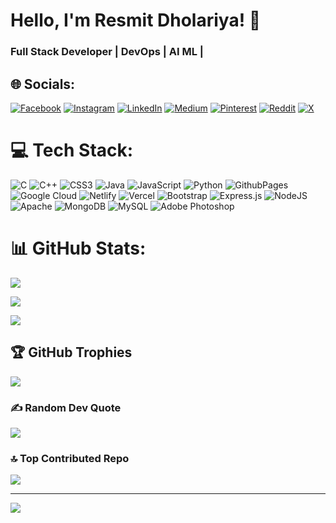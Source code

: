 # Hello, I'm Resmit Dholariya! 👋

### Full Stack Developer | DevOps | AI ML |

## 🌐 Socials:
[![Facebook](https://img.shields.io/badge/Facebook-%231877F2.svg?logo=Facebook&logoColor=white)](https://facebook.com/resmit-dholariya) [![Instagram](https://img.shields.io/badge/Instagram-%23E4405F.svg?logo=Instagram&logoColor=white)](https://instagram.com/resmit_dholariya_) [![LinkedIn](https://img.shields.io/badge/LinkedIn-%230077B5.svg?logo=linkedin&logoColor=white)](https://linkedin.com/in/resmit-dholariya) [![Medium](https://img.shields.io/badge/Medium-12100E?logo=medium&logoColor=white)](https://medium.com/@resmit-dholariya) [![Pinterest](https://img.shields.io/badge/Pinterest-%23E60023.svg?logo=Pinterest&logoColor=white)](https://pinterest.com/resmit-dholariya) [![Reddit](https://img.shields.io/badge/Reddit-%23FF4500.svg?logo=Reddit&logoColor=white)](https://reddit.com/user/resmit-dholariya) [![X](https://img.shields.io/badge/X-black.svg?logo=X&logoColor=white)](https://x.com/resmit-dholariya) 

# 💻 Tech Stack:
![C](https://img.shields.io/badge/c-%2300599C.svg?style=for-the-badge&logo=c&logoColor=white) ![C++](https://img.shields.io/badge/c++-%2300599C.svg?style=for-the-badge&logo=c%2B%2B&logoColor=white) ![CSS3](https://img.shields.io/badge/css3-%231572B6.svg?style=for-the-badge&logo=css3&logoColor=white) ![Java](https://img.shields.io/badge/java-%23ED8B00.svg?style=for-the-badge&logo=openjdk&logoColor=white) ![JavaScript](https://img.shields.io/badge/javascript-%23323330.svg?style=for-the-badge&logo=javascript&logoColor=%23F7DF1E) ![Python](https://img.shields.io/badge/python-3670A0?style=for-the-badge&logo=python&logoColor=ffdd54) ![GithubPages](https://img.shields.io/badge/github%20pages-121013?style=for-the-badge&logo=github&logoColor=white) ![Google Cloud](https://img.shields.io/badge/GoogleCloud-%234285F4.svg?style=for-the-badge&logo=google-cloud&logoColor=white) ![Netlify](https://img.shields.io/badge/netlify-%23000000.svg?style=for-the-badge&logo=netlify&logoColor=#00C7B7) ![Vercel](https://img.shields.io/badge/vercel-%23000000.svg?style=for-the-badge&logo=vercel&logoColor=white) ![Bootstrap](https://img.shields.io/badge/bootstrap-%238511FA.svg?style=for-the-badge&logo=bootstrap&logoColor=white) ![Express.js](https://img.shields.io/badge/express.js-%23404d59.svg?style=for-the-badge&logo=express&logoColor=%2361DAFB) ![NodeJS](https://img.shields.io/badge/node.js-6DA55F?style=for-the-badge&logo=node.js&logoColor=white) ![Apache](https://img.shields.io/badge/apache-%23D42029.svg?style=for-the-badge&logo=apache&logoColor=white) ![MongoDB](https://img.shields.io/badge/MongoDB-%234ea94b.svg?style=for-the-badge&logo=mongodb&logoColor=white) ![MySQL](https://img.shields.io/badge/mysql-%2300000f.svg?style=for-the-badge&logo=mysql&logoColor=white) ![Adobe Photoshop](https://img.shields.io/badge/adobe%20photoshop-%2331A8FF.svg?style=for-the-badge&logo=adobe%20photoshop&logoColor=white)

# 📊 GitHub Stats:
![](https://github-readme-stats.vercel.app/api?username=resmit-dholariya&theme=dark&hide_border=false&include_all_commits=true&count_private=true)<br/>

![](https://github-readme-streak-stats.herokuapp.com/?user=resmit-dholariya&theme=dark&hide_border=false)<br/>

![](https://github-readme-stats.vercel.app/api/top-langs/?username=resmit-dholariya&theme=dark&hide_border=false&include_all_commits=true&count_private=true&layout=compact)

## 🏆 GitHub Trophies
![](https://github-profile-trophy.vercel.app/?username=resmit-dholariya&theme=radical&no-frame=false&no-bg=true&margin-w=4)

### ✍️ Random Dev Quote
![](https://quotes-github-readme.vercel.app/api?type=horizontal&theme=radical)

### 🔝 Top Contributed Repo
![](https://github-contributor-stats.vercel.app/api?username=resmit-dholariya&limit=5&theme=dark&combine_all_yearly_contributions=true)

---
[![](https://visitcount.itsvg.in/api?id=resmit-dholariya&icon=0&color=3)](https://visitcount.itsvg.in)

<!-- Proudly created with GPRM ( https://gprm.itsvg.in ) -->

<!-- Proudly created with GPRM ( https://gprm.itsvg.in ) -->

